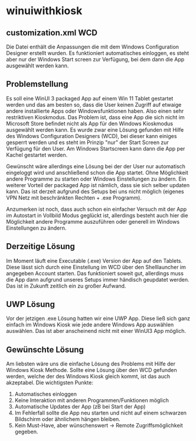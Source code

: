 # winuiwithkiosk

## customization.xml WCD
Die Datei enthält die Anpassungen die mit dem Windows Configuration Designer erstellt wurden. Es funktioniert automatisches einloggen, es steht aber nur der Windows Start screen zur Verfügung, bei dem dann die App ausgewählt werden kann.
## Problemstellung
Es soll eine WinUI 3 packaged App auf einem Win 11 Tablet gestartet werden und das am besten so, dass die User keinen Zugriff auf etwaige andere installierte Apps oder Windowsfunktionen haben. Also einen sehr restriktiven Kioskmodus.
Das Problem ist, dass eine App die sich nicht im Microsoft Store befindet nicht als App für den Windows Kioskmodus ausgewählt werden kann. Es wurde zwar eine Lösung gefunden mit Hilfe des Windows Configuration Designers (WCD), bei dieser kann einiges gesperrt werden und es steht im Prinzip "nur" der Start Screen zur Verfügung für den User. Am Windows Startscreen kann dann die App per Kachel gestartet werden.

Gewünscht wäre allerdings eine Lösung bei der der User nur automatisch eingeloggt wird und anschließend schon die App startet. Ohne Möglichkeit andere Programme zu starten oder Windows Einstellungen zu ändern.
Ein weiterer Vorteil der packaged App ist nämlich, dass sie sich selber updaten kann. Das ist derzeit aufgrund des Setups bei uns nicht möglich (eigenes VPN Netz mit beschränkten Rechten + .exe Programm).

Anzumerken ist noch, dass auch schon ein einfacher Versuch mit der App im Autostart in Vollbild Modus geglückt ist, allerdings besteht auch hier die Möglichkeit andere Programme auszuführen oder generell im Windows Einstellungen zu ändern.
## Derzeitige Lösung
Im Moment läuft eine Executable (.exe) Version der App auf den Tablets. Diese lässt sich durch eine Einstellung im WCD über den Shelllauncher im angegeben Account starten. Das funktioniert soweit gut, allerdings muss die App dann aufgrund unseres Setups immer händisch geupdatet werden. Das ist in Zukunft zeitlich ein zu großer Aufwand.
## UWP Lösung
Vor der jetzigen .exe Lösung hatten wir eine UWP App. Diese ließ sich ganz einfach im Windows Kiosk wie jede andere Windows App auswählen auswählen. Das ist aber anscheinend nicht mit einer WinUI3 App möglich.
## Gewünschte Lösung
Am liebsten wäre uns die einfache Lösung des Problems mit Hilfe der Windows Kiosk Methode. Sollte eine Lösung über den WCD gefunden werden, welche der des Windows Kiosk gleich kommt, ist das auch akzeptabel.
Die wichtigsten Punkte:
1. Automatisches einloggen
2. Keine Interaktion mit anderen Programmen/Funktionen möglich
3. Automatische Updates der App (zB bei Start der App)
4. Im Fehlerfall sollte die App neu starten und nicht auf einem schwarzen Bildschirm oder ähnlichem hängen bleiben.
5. Kein Must-Have, aber wünschenswert -> Remote Zugriffsmöglichkeit gegeben.
